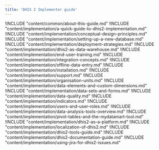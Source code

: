 ```yaml
---
title: 'DHIS 2 Implementer guide'
---
```

<!--DHIS2-SECTION-ID:index_implementation-->

!INCLUDE "content/common/about-this-guide.md"
!INCLUDE "content/implementation/a-quick-guide-to-dhis2-implementation.md"
!INCLUDE "content/implementation/conceptual-design-principles.md"
!INCLUDE "content/implementation/setting-up-a-new-database.md"
!INCLUDE "content/implementation/deployment-strategies.md"
!INCLUDE "content/implementation/dhis2-as-data-warehouse.md"
!INCLUDE "content/implementation/end-user-training.md"
!INCLUDE "content/implementation/integration-concepts.md"
!INCLUDE "content/implementation/offline-data-entry.md"
!INCLUDE "content/implementation/installation.md"
!INCLUDE "content/implementation/support.md"
!INCLUDE "content/implementation/organisation-units.md"
!INCLUDE "content/implementation/data-elements-and-custom-dimensions.md"
!INCLUDE "content/implementation/data-sets-and-forms.md"
!INCLUDE "content/implementation/data-quality.md"
!INCLUDE "content/implementation/indicators.md"
!INCLUDE "content/implementation/users-and-user-roles.md"
!INCLUDE "content/implementation/data-analysis-tools-overview.md"
!INCLUDE "content/implementation/pivot-tables-and-the-mydatamart-tool.md"
!INCLUDE "content/implementation/dhis2-as-a-platform.md"
!INCLUDE "content/implementation/localization-of-dhis2.md"
!INCLUDE "content/implementation/dhis2-tools-guide.md"
!INCLUDE "content/implementation/dhis2-documentation-guide.md"
!INCLUDE "content/implementation/using-jira-for-dhis2-issues.md"

